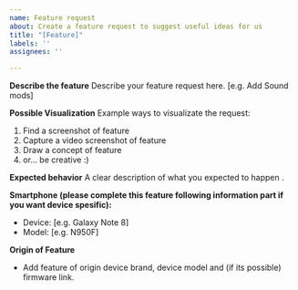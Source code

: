 ```yaml
---
name: Feature request
about: Create a feature request to suggest useful ideas for us
title: "[Feature]"
labels: ''
assignees: ''

---
```


**Describe the feature**
Describe your feature request here. [e.g. Add Sound mods]

**Possible Visualization**
Example ways to visualizate the request:
1. Find a screenshot of feature
2. Capture a video screenshot of feature
3. Draw a concept of feature
4. or... be creative :)

**Expected behavior**
A clear description of what you expected to happen
.

**Smartphone (please complete this feature following information part if you want device spesific):**
 - Device: [e.g. Galaxy Note 8]
 - Model: [e.g. N950F]

**Origin of Feature**
- Add feature of origin device brand, device model and (if its possible) firmware link.
